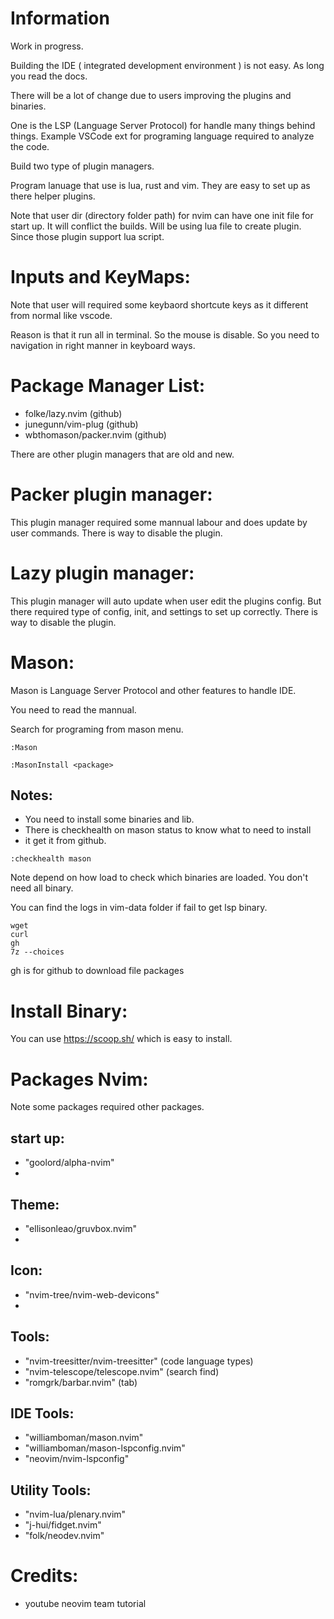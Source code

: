 # Information

  Work in progress.
  
  Building the IDE ( integrated development environment ) is not easy. As long you read the docs.
  
  There will be a lot of change due to users improving the plugins and binaries.
  
  One is the LSP (Language Server Protocol) for handle many things behind things. Example VSCode ext for programing language required to analyze the code.
  
  Build two type of plugin managers.

  Program lanuage that use is lua, rust and vim. They are easy to set up as there helper plugins.

  Note that user dir (directory folder path) for nvim can have one init file for start up. It will conflict the builds. Will be using lua file to create plugin. Since those plugin support lua script.
 
# Inputs and KeyMaps:
 Note that user will required some keybaord shortcute keys as it different from normal like vscode.
 
 Reason is that it run all in terminal. So the mouse is disable. So you need to navigation in right manner in keyboard ways.

# Package Manager List:
 * folke/lazy.nvim (github)
 * junegunn/vim-plug (github)
 * wbthomason/packer.nvim (github)
 
 There are other plugin managers that are old and new.
 
# Packer plugin manager:
  This plugin manager required some mannual labour and does update by user commands.
  There is way to disable the plugin.

# Lazy plugin manager:
  This plugin manager will auto update when user edit the plugins config. 
  But there required type of config, init, and settings to set up correctly.
  There is way to disable the plugin.
 
# Mason:
  Mason is Language Server Protocol and other features to handle IDE.
  
  You need to read the mannual.
  
  Search for programing from mason menu.
```
:Mason
```

```
:MasonInstall <package>
```
## Notes:
 * You need to install some binaries and lib.
  * There is checkhealth on mason status to know what to need to install
 * it get it from github.

```
:checkhealth mason
```
Note depend on how load to check which binaries are loaded. You don't need all binary.

You can find the logs in vim-data folder if fail to get lsp binary.
```
wget
curl
gh
7z --choices
```
gh is for github to download file packages

# Install Binary:
  You can use https://scoop.sh/ which is easy to install.


# Packages Nvim:
  Note some packages required other packages.
  
## start up:
 * "goolord/alpha-nvim"
 * 

## Theme:
 * "ellisonleao/gruvbox.nvim"
 * 

## Icon:
 * "nvim-tree/nvim-web-devicons"
 * 

## Tools:
 * "nvim-treesitter/nvim-treesitter" (code language types)
 * "nvim-telescope/telescope.nvim" (search find)
 * "romgrk/barbar.nvim" (tab)

## IDE Tools:
 * "williamboman/mason.nvim"
 * "williamboman/mason-lspconfig.nvim"
 * "neovim/nvim-lspconfig"

## Utility Tools:
 * "nvim-lua/plenary.nvim"
 * "j-hui/fidget.nvim"
 * "folk/neodev.nvim"
 
# Credits:
 * youtube neovim team tutorial 